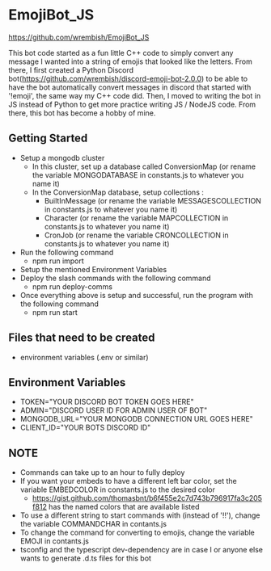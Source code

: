 # EmojiBot_JS
https://github.com/wrembish/EmojiBot_JS

This bot code started as a fun little C++ code to simply convert any message I wanted into a string of emojis that looked like
the letters. From there, I first created a Python Discord bot(https://github.com/wrembish/discord-emoji-bot-2.0.0) to be able
to have the bot automatically convert messages in discord that started with '!emoji', the same way my C++ code did. Then, I moved
to writing the bot in JS instead of Python to get more practice writing JS / NodeJS code. From there, this bot has become a hobby
of mine.

## Getting Started
* Setup a mongodb cluster
  * In this cluster, set up a database called ConversionMap (or rename the variable MONGODATABASE in constants.js to whatever you name it)
  * In the ConversionMap database, setup collections : 
    * BuiltInMessage (or rename the variable MESSAGESCOLLECTION in constants.js to whatever you name it)
    * Character (or rename the variable MAPCOLLECTION in constants.js to whatever you name it)
    * CronJob (or rename the variable CRONCOLLECTION in constants.js to whatever you name it)
* Run the following command
  * npm run import
* Setup the mentioned Environment Variables
* Deploy the slash commands with the following command
  * npm run deploy-comms
* Once everything above is setup and successful, run the program with the following command
  * npm run start

## Files that need to be created
* environment variables (.env or similar)

## Environment Variables
* TOKEN="YOUR DISCORD BOT TOKEN GOES HERE"
* ADMIN="DISCORD USER ID FOR ADMIN USER OF BOT"
* MONGODB_URL="YOUR MONGODB CONNECTION URL GOES HERE"
* CLIENT_ID="YOUR BOTS DISCORD ID"

## **NOTE**
* Commands can take up to an hour to fully deploy
* If you want your embeds to have a different left bar color, set the variable EMBEDCOLOR in constants.js to the desired color
  * https://gist.github.com/thomasbnt/b6f455e2c7d743b796917fa3c205f812 has the named colors that are available listed
* To use a different string to start commands with (instead of '!!'), change the variable COMMANDCHAR in contants.js
* To change the command for converting to emojis, change the variable EMOJI in contants.js
* tsconfig and the typescript dev-dependency are in case I or anyone else wants to generate .d.ts files for this bot